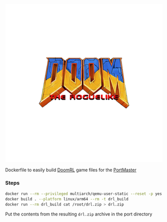 ![DoomRL Logo](logo.png)

Dockerfile to easily build [DoomRL](https://github.com/ohol-vitaliy/doomrl) game files
for the [PortMaster](https://github.com/PortsMaster/PortMaster-New/tree/main/ports/littlegptracker)

### Steps
```bash
docker run --rm --privileged multiarch/qemu-user-static --reset -p yes
docker build . --platform linux/arm64 --rm -t drl_build
docker run --rm drl_build cat /root/drl.zip > drl.zip
```

Put the contents from the resulting `drl.zip` archive in the port directory
